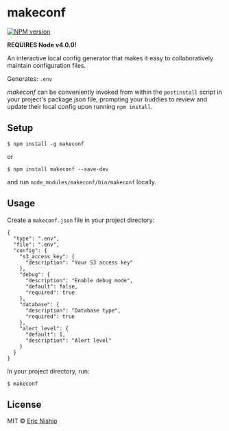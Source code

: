 makeconf
========

[![NPM version][npm-image]][npm-url]

**REQUIRES Node v4.0.0!**

An interactive local config generator that makes it easy to collaboratively
maintain configuration files.

Generates: `.env`

*makeconf* can be conveniently invoked from within the `postinstall` script
in your project's package.json file, prompting your buddies to review and update
their local config upon running `npm install`.

## Setup

```
$ npm install -g makeconf
```

or

```
$ npm install makeconf --save-dev
```

and run `node_modules/makeconf/bin/makeconf` locally.

## Usage

Create a `makeconf.json` file in your project directory:

```
{
  "type": ".env",
  "file": ".env",
  "config": {
    "s3_access_key": {
      "description": "Your S3 access key"
    },
    "debug": {
      "description": "Enable debug mode",
      "default": false,
      "required": true
    },
    "database": {
      "description": "Database type",
      "required": true
    },
    "alert_level": {
      "default": 1,
      "description": "Alert level"
    }
  }
}
```

In your project directory, run:

```
$ makeconf
```

## License

MIT © [Eric Nishio](http://ericnish.io)

[npm-url]: https://npmjs.org/package/makeconf
[npm-image]: https://img.shields.io/npm/v/makeconf.svg?style=flat-square
